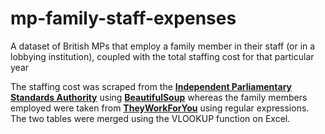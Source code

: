 # mp-family-staff-expenses
A dataset of British MPs that employ a family member in their staff (or in a lobbying institution), coupled with the total staffing cost for that particular year

The staffing cost was scraped from the [**Independent Parliamentary Standards Authority**](http://www.theipsa.org.uk/mp-costs/your-mp/) using [**BeautifulSoup**](https://www.crummy.com/software/BeautifulSoup/) whereas the family members employed were taken from [**TheyWorkForYou**](https://www.theyworkforyou.com/regmem/?d=2016-03-21#11804) using regular expressions. The two tables were merged using the VLOOKUP function on Excel.

